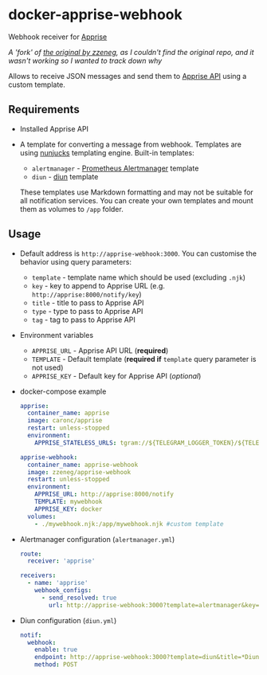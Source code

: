# docker-apprise-webhook
Webhook receiver for [Apprise](https://github.com/caronc/apprise)

*A 'fork' of [the original by zzeneg](https://hub.docker.com/r/zzeneg/apprise-webhook), as I couldn't find the original repo, and it wasn't working so I wanted to track down why*

Allows to receive JSON messages and send them to [Apprise API](https://github.com/caronc/apprise-api) using a custom template.

## Requirements
- Installed Apprise API
- A template for converting a message from webhook. Templates are using [nunjucks](https://mozilla.github.io/nunjucks/) templating engine.
  Built-in templates:
  - `alertmanager` - [Prometheus Alertmanager](https://github.com/prometheus/alertmanager) template
  - `diun` - [diun](https://github.com/crazy-max/diun) template

  These templates use Markdown formatting and may not be suitable for all notification services. You can create your own templates and mount them as volumes to `/app` folder.


## Usage
- Default address is `http://apprise-webhook:3000`. You can customise the behavior using query parameters:
  - `template` - template name which should be used (excluding `.njk`)
  - `key` - key to append to Apprise URL (e.g. `http://apprise:8000/notify/key`)
  - `title` - title to pass to Apprise API
  - `type` - type to pass to Apprise API
  - `tag` - tag to pass to Apprise API
- Environment variables
  - `APPRISE_URL` - Apprise API URL (**required**)
  - `TEMPLATE` - Default template (**required if** `template` query parameter is not used)
  - `APPRISE_KEY` - Default key for Apprise API (*optional*)

- docker-compose example
  ```yaml
  apprise:
    container_name: apprise
    image: caronc/apprise
    restart: unless-stopped
    environment:
      APPRISE_STATELESS_URLS: tgram://${TELEGRAM_LOGGER_TOKEN}/${TELEGRAM_LOGGER_CHATID}?format=markdown

  apprise-webhook:
    container_name: apprise-webhook
    image: zzeneg/apprise-webhook
    restart: unless-stopped
    environment:
      APPRISE_URL: http://apprise:8000/notify
      TEMPLATE: mywebhook
      APPRISE_KEY: docker
    volumes:
      - ./mywebhook.njk:/app/mywebhook.njk #custom template
  ```
- Alertmanager configuration (`alertmanager.yml`)
  ```yaml
  route:
    receiver: 'apprise'

  receivers:
    - name: 'apprise'
      webhook_configs:
        - send_resolved: true
          url: http://apprise-webhook:3000?template=alertmanager&key=logger
  ```
- Diun configuration (`diun.yml`)
  ```yaml
  notif:
    webhook:
      enable: true
      endpoint: http://apprise-webhook:3000?template=diun&title=*Diun*
      method: POST
  ```
